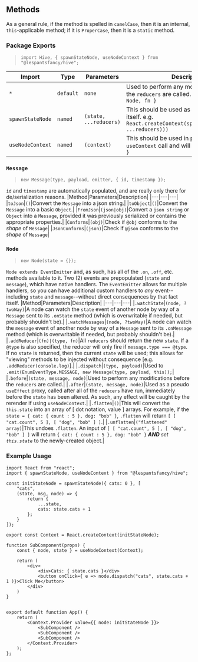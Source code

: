 ## Methods
As a general rule, if the method is spelled in `camelCase`, then it is an internal, `this`-applicable method; if it is `ProperCase`, then it is a `static` method.

### Package Exports
> `import Hive, { spawnStateNode, useNodeContext } from "@lespantsfancy/hive";`

|Import|Type|Parameters|Description|
|---|---|---|---|
|`*`|`default`|`none`|Used to perform any modifications before the `reducers` are called.  Contains `{ Message, Node, fn }`|
|`spawnStateNode`|`named`|`(state, ...reducers)`|This should be used as the `React:Context` itself.  e.g. `React.createContext(spawnStateNode(state, ...reducers)))`|
|`useNodeContext`|`named`|`(context)`|This should be used in place of any `useContext` call and will return `{ node, state }`|

### `Message`
> `new Message(type, payload, emitter, { id, timestamp });`

`id` and `timestamp` are automatically populated, and are really only there for de/serialization reasons.
|Method|Parameters|Description|
|---|---|---|
|`toJson`|`()`|Convert the `Message` into a json string.|
|`toObject`|`()`|Convert the `Message` into a basic `Object`.|
|`FromJson`|`(json|obj)`|Convert a `json string` or `Object` into a `Message`, provided it was previously serialized or contains the appropriate properties.|
|`Conforms`|`(obj)`|Check if `@obj` conforms to the *shape* of `Message`|
|`JsonConforms`|`(json)`|Check if `@json` conforms to the *shape* of `Message`|

### `Node`
> `new Node(state = {});`

`Node extends EventEmitter` and, as such, has all of the `.on`, `.off`, etc. methods available to it.  Two (2) events are prepopulated (`state` and `message`), which have native handlers.  The `EventEmitter` allows for multiple handlers, so you can have additional custom handlers to *any* event--including `state` and `message`--without direct consequences by that fact itself.
|Method|Parameters|Description|
|---|---|---|
|`.watchState`|`(node, ?twoWay)`|A node can watch the `state` event of another node by way of a `Message` sent to its `.onState` method (which is overwritable if needed, but probably shouldn't be).|
|`.watchMessages`|`(node, ?twoWay)`|A node can watch the `message` event of another node by way of a `Message` sent to its `.onMessage` method (which is overwritable if needed, but probably shouldn't be).|
|`.addReducer`|`(fn)|(type, fn)`|All `reducers` should return the new `state`.  If a `@type` is also specified, the reducer will only fire if `message.type === @type`.  If no `state` is returned, then the current `state` will be used; this allows for "viewing" methods to be injected without consequence [e.g. `.addReducer(console.log)`].|
|`.dispatch`|`(type, payload)`|Used to `.emit(EnumEventType.MESSAGE, new Message(type, payload, this));`|
|`.before`|`(state, message, node)`|Used to perform any modifications before the `reducers` are called.|
|`.after`|`(state, message, node)`|Used as a pseudo `useEffect` proxy, called after all of the `reducers` have run, immediately before the `state` has been altered.  As such, any effect will be caught by the rerender if using `useNodeContext`.|
|`.flatten`|`()`|This will convert the `this.state` into an array of [ dot notation, value ] arrays.  For example, if the `state = { cat: { count : 5 }, dog: "bob" }`, `.flatten` will return `[ [ "cat.count", 5 ], [ "dog", "bob" ] ]`.|
|`.unflatten`|`("flattened" array)`|This undoes `.flatten`.  An input of `[ [ "cat.count", 5 ], [ "dog", "bob" ] ]` will return `{ cat: { count : 5 }, dog: "bob" }` ***AND*** *set `this.state`* to the newly-created object.|

### Example Usage
```
import React from "react";
import { spawnStateNode, useNodeContext } from "@lespantsfancy/hive";

const initStateNode = spawnStateNode({ cats: 0 }, [
    "cats",
    (state, msg, node) => {
        return {
            ...state,
            cats: state.cats + 1
        };
    }
]);

export const Context = React.createContext(initStateNode);

function SubComponent(props) {
    const { node, state } = useNodeContext(Context);
    
    return (
        <div>
            <div>Cats: { state.cats }</div>
            <button onClick={ e => node.dispatch("cats", state.cats + 1 )}>Click Me</button>
        </div>
    )
}


export default function App() {
    return (
        <Context.Provider value={{ node: initStateNode }}>
            <SubComponent />
            <SubComponent />
            <SubComponent />
        </Context.Provider>
    );
};
```